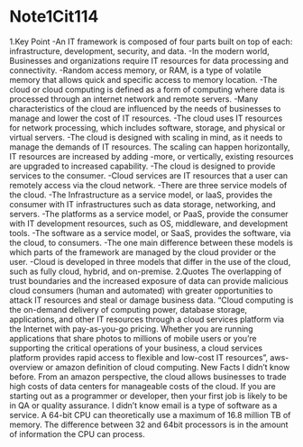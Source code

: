 # Note1Cit114
1.Key Point
  -An IT framework is composed of four parts built on top of each: infrastructure, development, security, and data.
  -In the modern world, Businesses and organizations require IT resources for data processing and connectivity.
  -Random access memory, or RAM, is a type of volatile memory that allows quick and specific access to memory location.
  -The cloud or cloud computing is defined as a form of computing where data is processed through an internet network and remote servers.
  -Many characteristics of the cloud are influenced by the needs of businesses to manage and lower the cost of IT resources.
  -The cloud uses IT resources for network processing, which includes software, storage, and physical or virtual servers.
  -The cloud is designed with scaling in mind, as it needs to manage the demands of IT resources. The scaling can happen horizontally, IT resources are increased by adding -more, or vertically, existing resources are upgraded to increased capability.
  -The cloud is designed to provide services to the consumer.
  -Cloud services are IT resources that a user can remotely access via the cloud network. 
  -There are three service models of the cloud.
  -The Infrastructure as a service model, or IaaS, provides the consumer with IT infrastructures such as data storage, networking, and servers.
  -The platforms as a service model, or PaaS, provide the consumer with IT development resources, such as OS, middleware, and development tools.
  -The software as a service model, or SaaS, provides the software, via the cloud, to consumers.
  -The one main difference between these models is which parts of the framework are managed by the cloud provider or the user.
  -Cloud is developed in three models that differ in the use of the cloud, such as fully cloud, hybrid, and on-premise.
 2.Quotes
The overlapping of trust boundaries and the increased exposure of data can provide malicious cloud consumers (human and automated) with greater opportunities to attack IT resources and steal or damage business data.
“Cloud computing is the on-demand delivery of computing power, database storage, applications, and other IT resources through a cloud services platform via the Internet with pay-as-you-go pricing. Whether you are running applications that share photos to millions of mobile users or you’re supporting the critical operations of your business, a cloud services platform provides rapid access to flexible and low-cost IT resources”, aws-overview or amazon definition of cloud computing.
New Facts I didn’t know before.
From an amazon perspective, the cloud allows businesses to trade high costs of data centers for manageable costs of the cloud.
If you are starting out as a programmer or developer, then your first job is likely to be in QA or quality assurance.
I didn’t know email is a type of software as a service.
A 64-bit CPU can theoretically use a maximum of 16.8 million TB of memory.
The difference between 32 and 64bit processors is in the amount of information the CPU can process.
